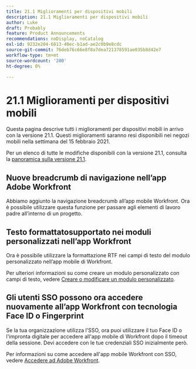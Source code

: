 ```yaml
---
title: 21.1 Miglioramenti per dispositivi mobili
description: 21.1 Miglioramenti per dispositivi mobili
author: Luke
draft: Probably
feature: Product Announcements
recommendations: noDisplay, noCatalog
exl-id: 9232e204-6813-40ec-b1ad-ae2c0b9e8cdc
source-git-commit: 76deb76c66e8f8a7dea721378591ae035b8d42e7
workflow-type: tm+mt
source-wordcount: '200'
ht-degree: 0%

---
```


# 21.1 Miglioramenti per dispositivi mobili

Questa pagina descrive tutti i miglioramenti per dispositivi mobili in arrivo con la versione 21.1. Questi miglioramenti saranno resi disponibili nei negozi mobili nella settimana del 15 febbraio 2021.

Per un elenco di tutte le modifiche disponibili con la versione 21.1, consulta la [panoramica sulla versione 21.1](../../../product-announcements/product-releases/21.1-release-activity/21-1-release-overview.md).

## Nuove breadcrumb di navigazione nell’app Adobe Workfront

Abbiamo aggiunto la navigazione breadcrumb all’app mobile Workfront. Ora è possibile utilizzare questa funzione per passare agli elementi di lavoro padre all’interno di un progetto.

## Testo formattatosupportato nei moduli personalizzati nell’app Workfront

Ora è possibile utilizzare la formattazione RTF nei campi di testo del modulo personalizzato nell’app mobile di Workfront.

Per ulteriori informazioni su come creare un modulo personalizzato con campi di testo, vedere [Creare o modificare un modulo personalizzato](../../../administration-and-setup/customize-workfront/create-manage-custom-forms/create-or-edit-a-custom-form.md).

## Gli utenti SSO possono ora accedere nuovamente all’app Workfront con tecnologia Face ID o Fingerprint

Se la tua organizzazione utilizza l&#39;SSO, ora puoi utilizzare il tuo Face ID o l&#39;impronta digitale per accedere all&#39;app mobile di Workfront dopo il timeout della sessione. Devi accedere con le tue credenziali SSO inizialmente però.

Per informazioni su come accedere all&#39;app mobile Workfront con SSO, vedere [Accedere ad Adobe Workfront](../../../workfront-basics/manage-your-account-and-profile/managing-your-workfront-account/log-in-to-workfront.md).
